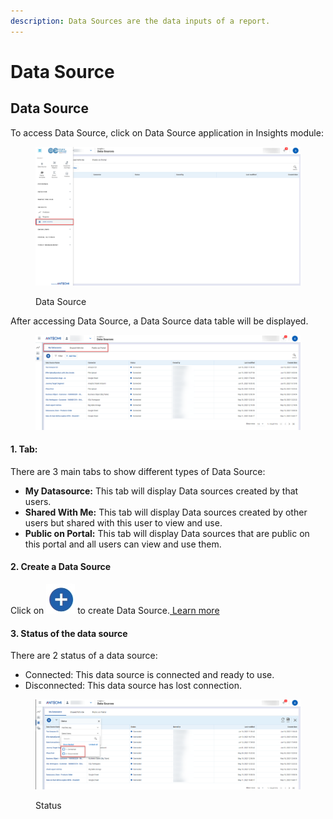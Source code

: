 ```yaml
---
description: Data Sources are the data inputs of a report.
---
```


# Data Source

## Data Source

To access Data Source, click on Data Source application in Insights module:

<figure><img src="../../.gitbook/assets/image (765).png" alt=""><figcaption><p>Data Source</p></figcaption></figure>

After accessing Data Source, a Data Source data table will be displayed.

<figure><img src="../../.gitbook/assets/image (1114).png" alt=""><figcaption></figcaption></figure>

#### 1. Tab:

There are 3 main tabs to show different types of Data Source:

* **My Datasource:** This tab will display Data sources created by that users.
* **Shared With Me:** This tab will display Data sources created by other users but shared with this user to view and use.
* **Public on Portal:** This tab will display Data sources that are public on this portal and all users can view and use them.

#### 2. Create a Data Source

Click on <img src="../../.gitbook/assets/image (459).png" alt="" data-size="line"> to create Data Source.[ Learn more](create-a-data-source.md)

#### 3. Status of the data source

There are 2 status of a data source:

* Connected: This data source is connected and ready to use.
* Disconnected: This data source has lost connection.

<figure><img src="../../.gitbook/assets/image (2125).png" alt=""><figcaption><p>Status</p></figcaption></figure>
